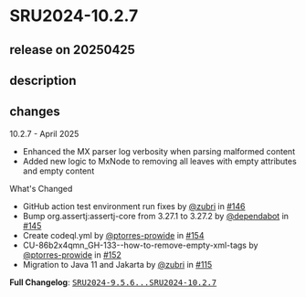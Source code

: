 # SRU2024-10.2.7

## release on 20250425
## description
## changes
10.2.7 - April 2025

* Enhanced the MX parser log verbosity when parsing malformed content
* Added new logic to MxNode to removing all leaves with empty attributes and empty content

What's Changed

* GitHub action test environment run fixes by <a class="user-mention notranslate" data-hovercard-type="user" data-hovercard-url="/users/zubri/hovercard" data-octo-click="hovercard-link-click" data-octo-dimensions="link_type:self" href="https://github.com/zubri">@zubri</a> in <a class="issue-link js-issue-link" data-error-text="Failed to load title" data-id="2772972285" data-permission-text="Title is private" data-url="https://github.com/prowide/prowide-iso20022/issues/146" data-hovercard-type="pull_request" data-hovercard-url="/prowide/prowide-iso20022/pull/146/hovercard" href="https://github.com/prowide/prowide-iso20022/pull/146">#146</a>
* Bump org.assertj:assertj-core from 3.27.1 to 3.27.2 by <a class="user-mention notranslate" data-hovercard-type="organization" data-hovercard-url="/orgs/dependabot/hovercard" data-octo-click="hovercard-link-click" data-octo-dimensions="link_type:self" href="https://github.com/dependabot">@dependabot</a> in <a class="issue-link js-issue-link" data-error-text="Failed to load title" data-id="2770651164" data-permission-text="Title is private" data-url="https://github.com/prowide/prowide-iso20022/issues/145" data-hovercard-type="pull_request" data-hovercard-url="/prowide/prowide-iso20022/pull/145/hovercard" href="https://github.com/prowide/prowide-iso20022/pull/145">#145</a>
* Create codeql.yml by <a class="user-mention notranslate" data-hovercard-type="user" data-hovercard-url="/users/ptorres-prowide/hovercard" data-octo-click="hovercard-link-click" data-octo-dimensions="link_type:self" href="https://github.com/ptorres-prowide">@ptorres-prowide</a> in <a class="issue-link js-issue-link" data-error-text="Failed to load title" data-id="2836373544" data-permission-text="Title is private" data-url="https://github.com/prowide/prowide-iso20022/issues/154" data-hovercard-type="pull_request" data-hovercard-url="/prowide/prowide-iso20022/pull/154/hovercard" href="https://github.com/prowide/prowide-iso20022/pull/154">#154</a>
* CU-86b2x4qmn_GH-133--how-to-remove-empty-xml-tags by <a class="user-mention notranslate" data-hovercard-type="user" data-hovercard-url="/users/ptorres-prowide/hovercard" data-octo-click="hovercard-link-click" data-octo-dimensions="link_type:self" href="https://github.com/ptorres-prowide">@ptorres-prowide</a> in <a class="issue-link js-issue-link" data-error-text="Failed to load title" data-id="2821400864" data-permission-text="Title is private" data-url="https://github.com/prowide/prowide-iso20022/issues/152" data-hovercard-type="pull_request" data-hovercard-url="/prowide/prowide-iso20022/pull/152/hovercard" href="https://github.com/prowide/prowide-iso20022/pull/152">#152</a>
* Migration to Java 11 and Jakarta by <a class="user-mention notranslate" data-hovercard-type="user" data-hovercard-url="/users/zubri/hovercard" data-octo-click="hovercard-link-click" data-octo-dimensions="link_type:self" href="https://github.com/zubri">@zubri</a> in <a class="issue-link js-issue-link" data-error-text="Failed to load title" data-id="2316066442" data-permission-text="Title is private" data-url="https://github.com/prowide/prowide-iso20022/issues/115" data-hovercard-type="pull_request" data-hovercard-url="/prowide/prowide-iso20022/pull/115/hovercard" href="https://github.com/prowide/prowide-iso20022/pull/115">#115</a>

<strong>Full Changelog</strong>: <a class="commit-link" href="https://github.com/prowide/prowide-iso20022/compare/SRU2024-9.5.6...SRU2024-10.2.7"><tt>SRU2024-9.5.6...SRU2024-10.2.7</tt></a>

